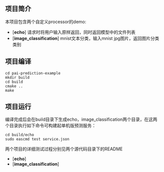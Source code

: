 ## 项目简介

本项目包含两个自定义processor的demo:
+ [**echo**] 请求时将用户输入原样返回，同时返回模型中的文件列表
+ [**image_classification**] mnist文本分类，输入mnist jpg图片，返回图片分类类别

## 项目编译

```
cd pai-prediction-example
mkdir build
cd build
cmake ..
make
```

## 项目运行

编译完成后会在build目录下生成echo，image_classification两个目录，在这两个目录执行如下命令可构建起单机版预测服务：

```
cd build/echo
sudo eascmd test service.json
```

两个项目的详细测试过程分别见两个源代码目录下的README

+ [**echo**] 
+ [**image_classification**] 
